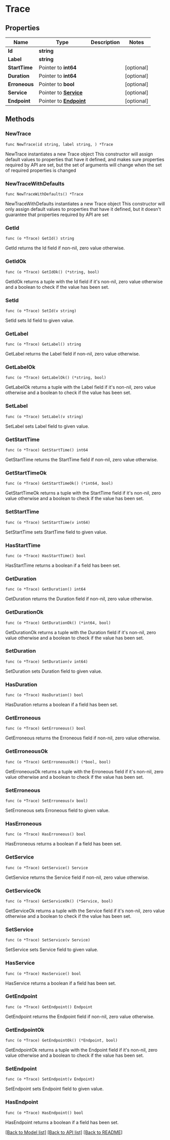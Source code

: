 # Trace

## Properties

Name | Type | Description | Notes
------------ | ------------- | ------------- | -------------
**Id** | **string** |  | 
**Label** | **string** |  | 
**StartTime** | Pointer to **int64** |  | [optional] 
**Duration** | Pointer to **int64** |  | [optional] 
**Erroneous** | Pointer to **bool** |  | [optional] 
**Service** | Pointer to [**Service**](Service.md) |  | [optional] 
**Endpoint** | Pointer to [**Endpoint**](Endpoint.md) |  | [optional] 

## Methods

### NewTrace

`func NewTrace(id string, label string, ) *Trace`

NewTrace instantiates a new Trace object
This constructor will assign default values to properties that have it defined,
and makes sure properties required by API are set, but the set of arguments
will change when the set of required properties is changed

### NewTraceWithDefaults

`func NewTraceWithDefaults() *Trace`

NewTraceWithDefaults instantiates a new Trace object
This constructor will only assign default values to properties that have it defined,
but it doesn't guarantee that properties required by API are set

### GetId

`func (o *Trace) GetId() string`

GetId returns the Id field if non-nil, zero value otherwise.

### GetIdOk

`func (o *Trace) GetIdOk() (*string, bool)`

GetIdOk returns a tuple with the Id field if it's non-nil, zero value otherwise
and a boolean to check if the value has been set.

### SetId

`func (o *Trace) SetId(v string)`

SetId sets Id field to given value.


### GetLabel

`func (o *Trace) GetLabel() string`

GetLabel returns the Label field if non-nil, zero value otherwise.

### GetLabelOk

`func (o *Trace) GetLabelOk() (*string, bool)`

GetLabelOk returns a tuple with the Label field if it's non-nil, zero value otherwise
and a boolean to check if the value has been set.

### SetLabel

`func (o *Trace) SetLabel(v string)`

SetLabel sets Label field to given value.


### GetStartTime

`func (o *Trace) GetStartTime() int64`

GetStartTime returns the StartTime field if non-nil, zero value otherwise.

### GetStartTimeOk

`func (o *Trace) GetStartTimeOk() (*int64, bool)`

GetStartTimeOk returns a tuple with the StartTime field if it's non-nil, zero value otherwise
and a boolean to check if the value has been set.

### SetStartTime

`func (o *Trace) SetStartTime(v int64)`

SetStartTime sets StartTime field to given value.

### HasStartTime

`func (o *Trace) HasStartTime() bool`

HasStartTime returns a boolean if a field has been set.

### GetDuration

`func (o *Trace) GetDuration() int64`

GetDuration returns the Duration field if non-nil, zero value otherwise.

### GetDurationOk

`func (o *Trace) GetDurationOk() (*int64, bool)`

GetDurationOk returns a tuple with the Duration field if it's non-nil, zero value otherwise
and a boolean to check if the value has been set.

### SetDuration

`func (o *Trace) SetDuration(v int64)`

SetDuration sets Duration field to given value.

### HasDuration

`func (o *Trace) HasDuration() bool`

HasDuration returns a boolean if a field has been set.

### GetErroneous

`func (o *Trace) GetErroneous() bool`

GetErroneous returns the Erroneous field if non-nil, zero value otherwise.

### GetErroneousOk

`func (o *Trace) GetErroneousOk() (*bool, bool)`

GetErroneousOk returns a tuple with the Erroneous field if it's non-nil, zero value otherwise
and a boolean to check if the value has been set.

### SetErroneous

`func (o *Trace) SetErroneous(v bool)`

SetErroneous sets Erroneous field to given value.

### HasErroneous

`func (o *Trace) HasErroneous() bool`

HasErroneous returns a boolean if a field has been set.

### GetService

`func (o *Trace) GetService() Service`

GetService returns the Service field if non-nil, zero value otherwise.

### GetServiceOk

`func (o *Trace) GetServiceOk() (*Service, bool)`

GetServiceOk returns a tuple with the Service field if it's non-nil, zero value otherwise
and a boolean to check if the value has been set.

### SetService

`func (o *Trace) SetService(v Service)`

SetService sets Service field to given value.

### HasService

`func (o *Trace) HasService() bool`

HasService returns a boolean if a field has been set.

### GetEndpoint

`func (o *Trace) GetEndpoint() Endpoint`

GetEndpoint returns the Endpoint field if non-nil, zero value otherwise.

### GetEndpointOk

`func (o *Trace) GetEndpointOk() (*Endpoint, bool)`

GetEndpointOk returns a tuple with the Endpoint field if it's non-nil, zero value otherwise
and a boolean to check if the value has been set.

### SetEndpoint

`func (o *Trace) SetEndpoint(v Endpoint)`

SetEndpoint sets Endpoint field to given value.

### HasEndpoint

`func (o *Trace) HasEndpoint() bool`

HasEndpoint returns a boolean if a field has been set.


[[Back to Model list]](../README.md#documentation-for-models) [[Back to API list]](../README.md#documentation-for-api-endpoints) [[Back to README]](../README.md)


